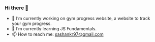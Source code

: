 ### Hi there 👋
- 🔭 I’m currently working on gym progress website, a website to track your gym progress.
- 🌱 I’m currently learning JS Fundamentals.
- 📫 How to reach me: sashankr97@gmail.com
<!--
**Sashankr/Sashankr** is a ✨ _special_ ✨ repository because its `README.md` (this file) appears on your GitHub profile.

Here are some ideas to get you started:

- 🔭 I’m currently working on ...
- 🌱 I’m currently learning ...
- 👯 I’m looking to collaborate on ...
- 🤔 I’m looking for help with ...
- 💬 Ask me about ...
- 📫 How to reach me: ...
- 😄 Pronouns: ...
- ⚡ Fun fact: ...
-->
